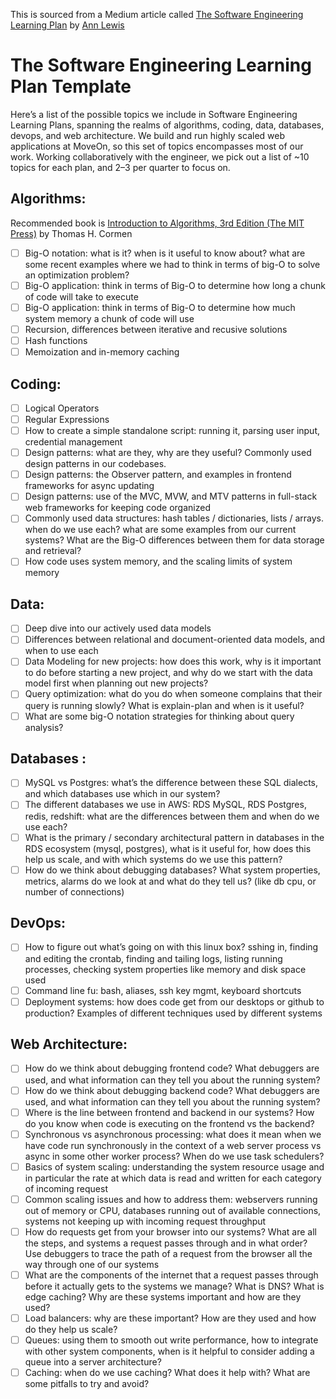 This is sourced from a Medium article called [The Software Engineering Learning Plan](https://ann-lewis.medium.com/the-software-engineering-learning-plan-c4d97aedf913) by [Ann Lewis](https://annlewis.tech/)

# The Software Engineering Learning Plan Template

Here’s a list of the possible topics we include in Software Engineering Learning Plans, spanning the realms of algorithms, coding, data, databases, devops, and web architecture. We build and run highly scaled web applications at MoveOn, so this set of topics encompasses most of our work. Working collaboratively with the engineer, we pick out a list of ~10 topics for each plan, and 2–3 per quarter to focus on.

## Algorithms:
Recommended book is [Introduction to Algorithms, 3rd Edition (The MIT Press)](https://www.amazon.com/Introduction-Algorithms-3rd-MIT-Press/dp/0262033844) by Thomas H. Cormen

- [ ] Big-O notation: what is it? when is it useful to know about? what are some recent examples where we had to think in terms of big-O to solve an optimization problem?
- [ ] Big-O application: think in terms of Big-O to determine how long a chunk of code will take to execute
- [ ] Big-O application: think in terms of Big-O to determine how much system memory a chunk of code will use
- [ ] Recursion, differences between iterative and recusive solutions
- [ ] Hash functions
- [ ] Memoization and in-memory caching

## Coding:

- [ ] Logical Operators
- [ ] Regular Expressions
- [ ] How to create a simple standalone script: running it, parsing user input, credential management
- [ ] Design patterns: what are they, why are they useful? Commonly used design patterns in our codebases.
- [ ] Design patterns: the Observer pattern, and examples in frontend frameworks for async updating
- [ ] Design patterns: use of the MVC, MVW, and MTV patterns in full-stack web frameworks for keeping code organized
- [ ] Commonly used data structures: hash tables / dictionaries, lists / arrays. when do we use each? what are some examples from our current systems? What are the Big-O differences between them for data storage and retrieval?
- [ ] How code uses system memory, and the scaling limits of system memory

## Data:

- [ ] Deep dive into our actively used data models
- [ ] Differences between relational and document-oriented data models, and when to use each
- [ ] Data Modeling for new projects: how does this work, why is it important to do before starting a new project, and why do we start with the data model first when planning out new projects?
- [ ] Query optimization: what do you do when someone complains that their query is running slowly? What is explain-plan and when is it useful?
- [ ] What are some big-O notation strategies for thinking about query analysis?

## Databases :

- [ ] MySQL vs Postgres: what’s the difference between these SQL dialects, and which databases use which in our system?
- [ ] The different databases we use in AWS: RDS MySQL, RDS Postgres, redis, redshift: what are the differences between them and when do we use each?
- [ ] What is the primary / secondary architectural pattern in databases in the RDS ecosystem (mysql, postgres), what is it useful for, how does this help us scale, and with which systems do we use this pattern?
- [ ] How do we think about debugging databases? What system properties, metrics, alarms do we look at and what do they tell us? (like db cpu, or number of connections)

## DevOps:

- [ ] How to figure out what’s going on with this linux box? sshing in, finding and editing the crontab, finding and tailing logs, listing running processes, checking system properties like memory and disk space used
- [ ] Command line fu: bash, aliases, ssh key mgmt, keyboard shortcuts
- [ ] Deployment systems: how does code get from our desktops or github to production? Examples of different techniques used by different systems

## Web Architecture:

- [ ] How do we think about debugging frontend code? What debuggers are used, and what information can they tell you about the running system?
- [ ] How do we think about debugging backend code? What debuggers are used, and what information can they tell you about the running system?
- [ ] Where is the line between frontend and backend in our systems? How do you know when code is executing on the frontend vs the backend?
- [ ] Synchronous vs asynchronous processing: what does it mean when we have code run synchronously in the context of a web server process vs async in some other worker process? When do we use task schedulers?
- [ ] Basics of system scaling: understanding the system resource usage and in particular the rate at which data is read and written for each category of incoming request
- [ ] Common scaling issues and how to address them: webservers running out of memory or CPU, databases running out of available connections, systems not keeping up with incoming request throughput
- [ ] How do requests get from your browser into our systems? What are all the steps, and systems a request passes through and in what order? Use debuggers to trace the path of a request from the browser all the way through one of our systems
- [ ] What are the components of the internet that a request passes through before it actually gets to the systems we manage? What is DNS? What is edge caching? Why are these systems important and how are they used?
- [ ] Load balancers: why are these important? How are they used and how do they help us scale?
- [ ] Queues: using them to smooth out write performance, how to integrate with other system components, when is it helpful to consider adding a queue into a server architecture?
- [ ] Caching: when do we use caching? What does it help with? What are some pitfalls to try and avoid?